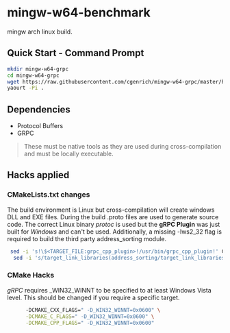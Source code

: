 # mingw-w64-benchmark
mingw arch linux build.

## Quick Start - Command Prompt
```bash
mkdir mingw-w64-grpc
cd mingw-w64-grpc
wget https://raw.githubusercontent.com/cgenrich/mingw-w64-grpc/master/PKGBUILD
yaourt -Pi .
```
## Dependencies
* Protocol Buffers
* GRPC
> These must be native tools as they are used during cross-compilation and must be locally executable.

## Hacks applied
### CMakeLists.txt changes
The build environment is Linux but cross-compilation will create windows DLL and EXE files.  During the build .proto files are used to generate source code.  The correct Linux binary *protoc* is used but the **gRPC Plugin** was just built for *Windows* and can't be used.
Additionally, a missing -lws2_32 flag is required to build the third party address_sorting module.
```bash
 sed -i 's!\$<TARGET_FILE:grpc_cpp_plugin>!/usr/bin/grpc_cpp_plugin!' CMakeLists.txt
  sed -i 's/target_link_libraries(address_sorting/target_link_libraries(address_sorting\n  ws2_32/' CMakeLists.txt

```
### CMake Hacks
*gRPC* requires _WIN32_WINNT to be specified to at least Windows Vista level.  This should be changed if you require a specific target.
```bash
      -DCMAKE_CXX_FLAGS=" -D_WIN32_WINNT=0x0600" \
      -DCMAKE_C_FLAGS=" -D_WIN32_WINNT=0x0600" \
      -DCMAKE_CPP_FLAGS=" -D_WIN32_WINNT=0x0600"
```

